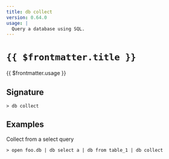 ```yaml
---
title: db collect
version: 0.64.0
usage: |
  Query a database using SQL.
---
```


# <code>{{ $frontmatter.title }}</code>

<div style='white-space: pre-wrap;'>{{ $frontmatter.usage }}</div>

## Signature

```> db collect ```

## Examples

Collect from a select query
```shell
> open foo.db | db select a | db from table_1 | db collect
```
